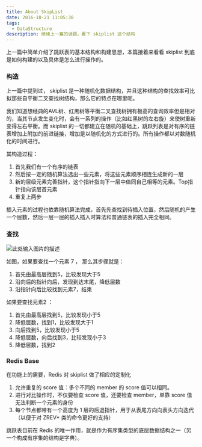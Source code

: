 ```yaml
---
title: About SkipList
date: 2016-10-21 11:05:38
tags:
  - DataStructure
description: 继续上一篇的话题，看下 skiplist 这个结构
---
```


上一篇中简单介绍了跳跃表的基本结构和构建思想，本篇接着来看看 skiplist 到底是如何构建的以及具体是怎么进行操作的。

### 构造

上一篇中提到过， skiplist 是一种随机化数据结构，并且这种结构的查找效率可比拟那些自平衡二叉查找树结构，那么它的特点在哪里呢。

我们知道想经典的AVL树、红黑树等平衡二叉查找树拥有极高的查询效率但是相对的，当其节点发生变化时，会有一系列的操作（比如红黑树的左右旋）来使树重新变得左右平衡。而 skiplist 的一切都建立在随机的基础上，跳跃列表是对有序的链表增加上附加的前进链接，增加是以随机化的方式进行的。所有操作都以对数随机化的时间进行。

其构造过程：
1. 首先我们有一个有序的链表
2. 然后按一定的随机算法选出一些元素，将这些元素顺序相连生成新的一层
3. 新的层级元素完善指针，这个指针指向下一层中值同自己相等的元素。Top指针指向该层首元素
4. 重复上两步

插入元素的过程也依靠随机算法完成，首先先查找到待插入位置，然后随机的产生一个层数，然后一层一层的插入插入时算法和普通链表的插入完全相同。

### 查找
![此处输入图片的描述][1]

如图，如果要查找一个元素 7 ， 那么其步骤就是：
1. 首先由最高层找到5，比较发现大于5
2. 沿向后的指针向后，发现到达末尾，降低层数
3. 沿指针向后比较找到元素7，结束

如果要查找元素2 ：
1. 首先由最高层找到5，比较发现小于5
2. 降低层数，找到1，比较发现大于1
3. 向后找到5，比较发现小于5
4. 降低层数，向后找到3，比较发现小于3
5. 降低层数，找到2

### Redis Base
在功能上的需要，Redis 对 skiplist 做了相应的定制化
1. 允许重复的 score 值：多个不同的 member 的 score 值可以相同。
2. 进行对比操作时，不仅要检查 score 值，还要检查 member，单靠 score 值无法判断一个元素的身份
3. 每个节点都带有一个高度为 1 层的后退指针，用于从表尾方向向表头方向迭代（以便于对 ZREV* 类的命令更好的支持）

跳跃表目前在 Redis 的唯一作用，就是作为有序集类型的底层数据结构之一（另一个构成有序集的结构是字典）。

  [1]: http://7xsger.com1.z0.glb.clouddn.com/image/blog/skiplist-3.png